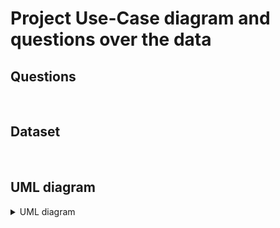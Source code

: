 <!-- Project Use-Case diagram and questions over the data -->
# Project Use-Case diagram and questions over the data

<!--QUESTIONS  -->
## Questions 

<br />


<!--DATASET  -->
## Dataset 

<br />

<!--UML diagram  -->
## UML diagram 

<details>
<summary>UML diagram</summary>

![](/data/TripleA-UseCase-UML.png)

</details>

<br />


